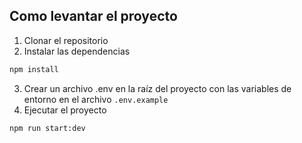 ## Como levantar el proyecto

1. Clonar el repositorio
2. Instalar las dependencias
```bash
npm install
```

3. Crear un archivo .env en la raíz del proyecto con las variables de entorno en el archivo `.env.example`
4. Ejecutar el proyecto
```bash
npm run start:dev
```